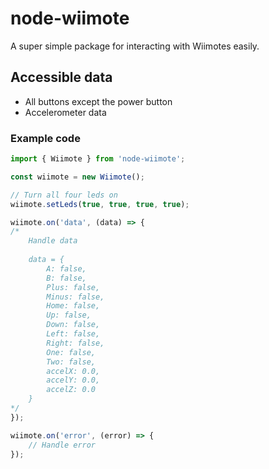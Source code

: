 # node-wiimote

A super simple package for interacting with Wiimotes easily.

## Accessible data
* All buttons except the power button
* Accelerometer data

### Example code
```js
import { Wiimote } from 'node-wiimote';

const wiimote = new Wiimote();

// Turn all four leds on
wiimote.setLeds(true, true, true, true);

wiimote.on('data', (data) => {
/*
    Handle data
    
    data = {
        A: false,
        B: false,
        Plus: false,
        Minus: false,
        Home: false,
        Up: false,
        Down: false,
        Left: false,
        Right: false,
        One: false,
        Two: false,
        accelX: 0.0,
        accelY: 0.0,
        accelZ: 0.0
    }
*/
});

wiimote.on('error', (error) => {
    // Handle error
});
```